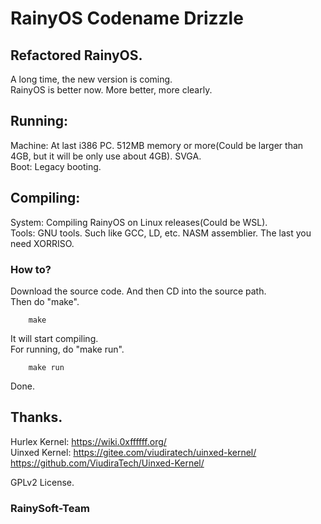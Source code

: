 # RainyOS Codename Drizzle
## Refactored RainyOS.
A long time, the new version is coming. <br>
RainyOS is better now. More better, more clearly. <br>

## Running:
Machine: At last i386 PC. 512MB memory or more(Could be larger than 4GB, but it will be only use about 4GB). SVGA. <br>
Boot: Legacy booting. <br>

## Compiling:
System: Compiling RainyOS on Linux releases(Could be WSL). <br>
Tools: GNU tools. Such like GCC, LD, etc. NASM assemblier. The last you need XORRISO. <br>

### How to?

Download the source code. And then CD into the source path. <br>
Then do "make". <br>

        make

It will start compiling. <br>
For running, do "make run". <br>

        make run

Done. <br>

## Thanks.
Hurlex Kernel: https://wiki.0xffffff.org/ <br>
Uinxed Kernel: https://gitee.com/viudiratech/uinxed-kernel/ https://github.com/ViudiraTech/Uinxed-Kernel/ <br>

GPLv2 License. <br>

### RainySoft-Team
